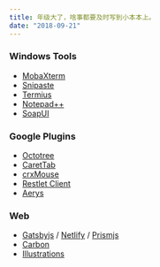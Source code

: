 ```yaml
---
title: 年级大了，啥事都要及时写到小本本上。
date: "2018-09-21"
---
```



### Windows Tools

* [MobaXterm][2.10]
* [Snipaste][2.20]
* [Termius][2.30]
* [Notepad++][2.40]
* [SoapUI][2.50]


### Google Plugins

- [Octotree][3.10]
- [CaretTab][3.20]
- [crxMouse][3.30]
- [Restlet Client][3.40]
- [Aerys][3.50]

### Web

+ [Gatsbyjs][4.10] / [Netlify][4.20] / [Prismjs][4.30]
+ [Carbon][4.40]
+ [Illustrations][4.50]



[1.10]: https://github.com/tmux/tmux/wiki "tmux/wiki"
[1.11]: https://raw.githubusercontent.com/tmux/tmux/master/README "README"
[2.10]: https://mobaxterm.mobatek.net/ "增强型Windows终端，带有X11服务器，标签式SSH客户端，网络工具等等"
[2.20]: https://zh.snipaste.com/ "简单但强大的截图工具"
[2.30]: http://www.termius.com/ "一款便携式服务器管理系统"
[2.40]: https://notepad-plus-plus.org/ "免费的源代码编辑器和支持多种语言的记事本"
[2.50]: https://www.soapui.org/ "REST和SOAP测试工具"
[3.10]: https://chrome.google.com/webstore/detail/octotree/bkhaagjahfmjljalopjnoealnfndnagc "针对Github的代码树"
[3.20]: https://chrome.google.com/webstore/detail/carettab-new-tab-clock-an/cojpndognjdcakkimaloeealehpkljna "一个精美简单、完全可定制的新式标签页"
[3.30]: https://chrome.google.com/webstore/detail/crxmouse-chrome-gestures/jlgkpaicikihijadgifklkbpdajbkhjo "完全可自定义的鼠标手势、击键、操作和鼠标移动等"
[3.40]: https://chrome.google.com/webstore/detail/restlet-client-rest-api-t/aejoelaoggembcahagimdiliamlcdmfm "REST API测试客户端插件"
[3.50]: https://chrome.google.com/webstore/detail/aerys-tab-manager/kclbicheojedbinfjdjjolmciodoihkl "窗口标签管理器"
[4.10]: https://www.gatsbyjs.com/ "Gatsbyjs"
[4.20]: https://www.netlify.com/ "Netlify"
[4.30]: https://prismjs.com/ "Prismjs"
[4.40]: https://carbon.now.sh "Carbon"
[4.50]: https://undraw.co/illustrations "Illustrations"
